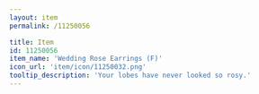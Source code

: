 ```yaml
---
layout: item
permalink: /11250056

title: Item
id: 11250056
item_name: 'Wedding Rose Earrings (F)'
icon_url: 'item/icon/11250032.png'
tooltip_description: 'Your lobes have never looked so rosy.'
---
```

